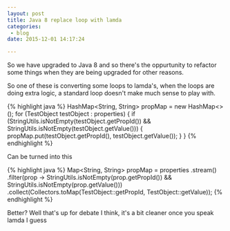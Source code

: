 ```yaml
---
layout: post
title: Java 8 replace loop with lamda
categories: 
 - blog
date: 2015-12-01 14:17:24

---
```


So we have upgraded to Java 8 and so there's the oppurtunity to refactor some things when they are being upgraded for other reasons.

So one of these is converting some loops to lamda's, when the loops are doing extra logic, a standard loop doesn't make much sense to play with.

{% highlight java %}
HashMap<String, String> propMap = new HashMap<>();
for (TestObject testObject : properties) {
    if (StringUtils.isNotEmpty(testObject.getPropId())
            && StringUtils.isNotEmpty(testObject.getValue())) {
        propMap.put(testObject.getPropId(), testObject.getValue());
    }
}
{% endhighlight %}

Can be turned into this

{% highlight java %}
 Map<String, String> propMap = properties
        .stream()
        .filter(prop -> StringUtils.isNotEmpty(prop.getPropId()) && StringUtils.isNotEmpty(prop.getValue()))
        .collect(Collectors.toMap(TestObject::getPropId, TestObject::getValue));
{% endhighlight %}

Better? Well that's up for debate I think, it's a bit cleaner once you speak lamda I guess